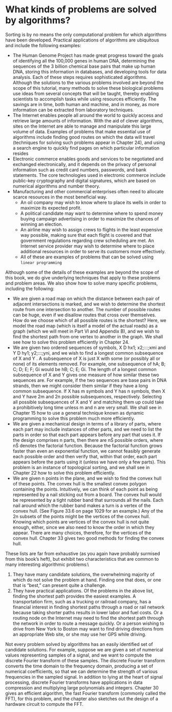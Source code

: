 # What kinds of problems are solved by algorithms?

Sorting is by no means the only computational problem for which algorithms have
been developed. Practical applications of algorithms are ubiquitous and include
the following examples:

- The Human Genome Project has made great progress toward the goals of
  identifying all the 100,000 genes in human DNA, determining the sequences of
  the 3 billion chemical base pairs that make up human DNA, storing this
  information in databases, and developing tools for data analysis. Each of
  these steps requires sophisticated algorithms. Although the solutions to the
  various problems involved are beyond the scope of this tutorial, many methods
  to solve these biological problems use ideas from several concepts that will
  be taught, thereby enabling scientists to accomplish tasks while using
  resources efficiently. The savings are in time, both human and machine, and in
  money, as more information can be extracted from laboratory techniques.
- The Internet enables people all around the world to quickly access and
  retrieve large amounts of information. With the aid of clever algorithms,
  sites on the Internet are able to manage and manipulate this large volume of
  data. Examples of problems that make essential use of algorithms include
  finding good routes on which the data will travel (techniques for solving such
  problems appear in Chapter 24), and using a search engine to quickly find
  pages on which particular information resides
- Electronic commerce enables goods and services to be negotiated and exchanged
  electronically, and it depends on the privacy of personal information such as
  credit card numbers, passwords, and bank statements. The core technologies
  used in electronic commerce include public-key cryptography and digital
  signatures, which are based on numerical algorithms and number theory.
- Manufacturing and other commercial enterprises often need to allocate scarce
  resources in the most beneficial way.
  - An oil company may wish to know where to place its wells in order to
    maximize its expected profit.
  - A political candidate may want to determine where to spend money buying
    campaign advertising in order to maximize the chances of winning an
    election.
  - An airline may wish to assign crews to flights in the least expensive way
    possible, making sure that each flight is covered and that government
    regulations regarding crew scheduling are met. An Internet service provider
    may wish to determine where to place additional resources in order to serve
    its customers more effectively.
  - All of these are examples of problems that can be solved using
    `linear programming`

Although some of the details of these examples are beyond the scope of this
book, we do give underlying techniques that apply to these problems and problem
areas. We also show how to solve many specific problems, including the
following:

- We are given a road map on which the distance between each pair of adjacent
  intersections is marked, and we wish to determine the shortest route from one
  intersection to another. The number of possible routes can be huge, even if we
  disallow routes that cross over themselves. How do we choose which of all
  possible routes is the shortest? Here, we model the road map (which is itself
  a model of the actual roads) as a graph (which we will meet in Part VI and
  Appendix B), and we wish to find the shortest path from one vertex to another
  in the graph. We shall see how to solve this problem efficiently in
  Chapter 24.
- We are given two ordered sequences of symbols, X D hx1; x2;:::;xmi and Y D
  hy1; y2;:::;yni, and we wish to find a longest common subsequence of X and Y .
  A subsequence of X is just X with some (or possibly all or none) of its
  elements removed. For example, one subsequence of hA; B; C; D; E; F; Gi would
  be hB; C; E; Gi. The length of a longest common subsequence of X and Y gives
  one measure of how similar these two sequences are. For example, if the two
  sequences are base pairs in DNA strands, then we might consider them similar
  if they have a long common subsequence. If X has m symbols and Y has n
  symbols, then X and Y have 2m and 2n possible subsequences, respectively.
  Selecting all possible subsequences of X and Y and matching them up could take
  a prohibitively long time unless m and n are very small. We shall see in
  Chapter 15 how to use a general technique known as dynamic programming to
  solve this problem much more efficiently.
- We are given a mechanical design in terms of a library of parts, where each
  part may include instances of other parts, and we need to list the parts in
  order so that each part appears before any part that uses it. If the design
  comprises n parts, then there are nŠ possible orders, where nŠ denotes the
  factorial function. Because the factorial function grows faster than even an
  exponential function, we cannot feasibly generate each possible order and then
  verify that, within that order, each part appears before the parts using it
  (unless we have only a few parts). This problem is an instance of topological
  sorting, and we shall see in Chapter 22 how to solve this problem efficiently.
- We are given n points in the plane, and we wish to find the convex hull of
  these points. The convex hull is the smallest convex polygon containing the
  points. Intuitively, we can think of each point as being represented by a nail
  sticking out from a board. The convex hull would be represented by a tight
  rubber band that surrounds all the nails. Each nail around which the rubber
  band makes a turn is a vertex of the convex hull. (See Figure 33.6 on page
  1029 for an example.) Any of the 2n subsets of the points might be the
  vertices of the convex hull. Knowing which points are vertices of the convex
  hull is not quite enough, either, since we also need to know the order in
  which they appear. There are many choices, therefore, for the vertices of the
  convex hull. Chapter 33 gives two good methods for finding the convex hull.

These lists are far from exhaustive (as you again have probably surmised from
this book’s heft), but exhibit two characteristics that are common to many
interesting algorithmic problems:\

1. They have many candidate solutions, the overwhelming majority of which do not
   solve the problem at hand. Finding one that does, or one that is “best,” can
   present quite a challenge.
2. They have practical applications. Of the problems in the above list, finding
   the shortest path provides the easiest examples. A transportation firm, such
   as a trucking or railroad company, has a financial interest in finding
   shortest paths through a road or rail network because taking shorter paths
   results in lower labor and fuel costs. Or a routing node on the Internet may
   need to find the shortest path through the network in order to route a
   message quickly. Or a person wishing to drive from New York to Boston may
   want to find driving directions from an appropriate Web site, or she may use
   her GPS while driving.

Not every problem solved by algorithms has an easily identified set of candidate
solutions. For example, suppose we are given a set of numerical values
representing samples of a signal, and we want to compute the discrete Fourier
transform of these samples. The discrete Fourier transform converts the time
domain to the frequency domain, producing a set of numerical coefficients, so
that we can determine the strength of various frequencies in the sampled signal.
In addition to lying at the heart of signal processing, discrete Fourier
transforms have applications in data compression and multiplying large
polynomials and integers. Chapter 30 gives an efficient algorithm, the fast
Fourier transform (commonly called the FFT), for this problem, and the chapter
also sketches out the design of a hardware circuit to compute the FFT.
